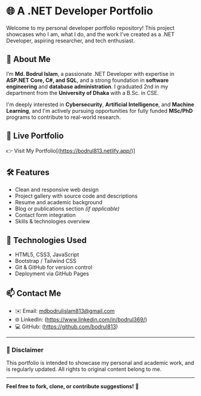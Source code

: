 # 🌐 A .NET Developer Portfolio

Welcome to my personal developer portfolio repository! This project showcases who I am, what I do, and the work I've created as a .NET Developer, aspiring researcher, and tech enthusiast.

## 📘 About Me

I’m **Md. Bodrul Islam**, a passionate .NET Developer with expertise in **ASP.NET Core, C#, and SQL**, and a strong foundation in **software engineering** and **database administration**. I graduated 2nd in my department from the **University of Dhaka** with a B.Sc. in CSE.

I'm deeply interested in **Cybersecurity**, **Artificial Intelligence**, and **Machine Learning**, and I'm actively pursuing opportunities for fully funded **MSc/PhD** programs to contribute to real-world research.

## 🔗 Live Portfolio

👉 Visit My Portfolio[(https://bodrul813.netlify.app/)]

## 🛠️ Features

- Clean and responsive web design
- Project gallery with source code and descriptions
- Resume and academic background
- Blog or publications section *(if applicable)*
- Contact form integration
- Skills & technologies overview

## 🧰 Technologies Used

- HTML5, CSS3, JavaScript
- Bootstrap / Tailwind CSS 
- Git & GitHub for version control
- Deployment via GitHub Pages
  
## 📫 Contact Me

- ✉️ Email: mdbodrulislam813@gmail.com  
- 🌐 LinkedIn: (https://www.linkedin.com/in/bodrul369/) 
- 💻 GitHub: (https://github.com/bodrul813)  

---

### 📌 Disclaimer

This portfolio is intended to showcase my personal and academic work, and is regularly updated. All rights to original content belong to me.

---

**Feel free to fork, clone, or contribute suggestions!** 🚀
